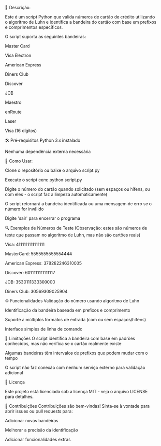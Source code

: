 📝 Descrição:

Este é um script Python que valida números de cartão de crédito utilizando o algoritmo de Luhn e identifica a bandeira do cartão com base em prefixos e comprimentos específicos.

O script suporta as seguintes bandeiras:

Master Card

Visa Electron

American Express

Diners Club

Discover

JCB

Maestro

enRoute

Laser

Visa (16 dígitos)

🛠️ Pré-requisitos
Python 3.x instalado

Nenhuma dependência externa necessária

🚀 Como Usar:

Clone o repositório ou baixe o arquivo script.py

Execute o script com: python script.py

Digite o número do cartão quando solicitado (sem espaços ou hífens, ou com eles - o script faz a limpeza automaticamente)

O script retornará a bandeira identificada ou uma mensagem de erro se o número for inválido

Digite 'sair' para encerrar o programa

🔍 Exemplos de Números de Teste
(Observação: estes são números de teste que passam no algoritmo de Luhn, mas não são cartões reais)

Visa: 4111111111111111

MasterCard: 5555555555554444

American Express: 378282246310005

Discover: 6011111111111117

JCB: 3530111333300000

Diners Club: 30569309025904

⚙️ Funcionalidades
Validação do número usando algoritmo de Luhn

Identificação da bandeira baseada em prefixos e comprimento

Suporte a múltiplos formatos de entrada (com ou sem espaços/hífens)

Interface simples de linha de comando

📌 Limitações
O script identifica a bandeira com base em padrões conhecidos, mas não verifica se o cartão realmente existe

Algumas bandeiras têm intervalos de prefixos que podem mudar com o tempo

O script não faz conexão com nenhum serviço externo para validação adicional

📜 Licença

Este projeto está licenciado sob a licença MIT - veja o arquivo LICENSE para detalhes.

🤝 Contribuições
Contribuições são bem-vindas! Sinta-se à vontade para abrir issues ou pull requests para:

Adicionar novas bandeiras

Melhorar a precisão da identificação

Adicionar funcionalidades extras
